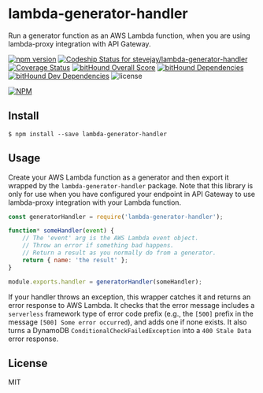 # lambda-generator-handler

Run a generator function as an AWS Lambda function, when you
are using lambda-proxy integration with API Gateway.

[![npm version](https://badge.fury.io/js/lambda-generator-handler.svg)](https://badge.fury.io/js/lambda-generator-handler)
[![Codeship Status for stevejay/lambda-generator-handler](https://app.codeship.com/projects/6cc5dcf0-aa06-0134-4024-3e211d17d664/status?branch=master)](https://app.codeship.com/projects/191800)
[![Coverage Status](https://coveralls.io/repos/github/stevejay/lambda-generator-handler/badge.svg?branch=master)](https://coveralls.io/github/stevejay/lambda-generator-handler?branch=master)
[![bitHound Overall Score](https://www.bithound.io/github/stevejay/lambda-generator-handler/badges/score.svg)](https://www.bithound.io/github/stevejay/lambda-generator-handler)
[![bitHound Dependencies](https://www.bithound.io/github/stevejay/lambda-generator-handler/badges/dependencies.svg)](https://www.bithound.io/github/stevejay/lambda-generator-handler/master/dependencies/npm)
[![bitHound Dev Dependencies](https://www.bithound.io/github/stevejay/lambda-generator-handler/badges/devDependencies.svg)](https://www.bithound.io/github/stevejay/lambda-generator-handler/master/dependencies/npm)
![license](https://img.shields.io/npm/l/lambda-generator-handler.svg)

[![NPM](https://nodei.co/npm/lambda-generator-handler.png)](https://nodei.co/npm/lambda-generator-handler/)

## Install

```
$ npm install --save lambda-generator-handler
```

## Usage

Create your AWS Lambda function as a generator and then export it wrapped
by the `lambda-generator-handler` package. Note that this library is only
for use when you have configured your endpoint in API Gateway to use
lambda-proxy integration with your Lambda function. 

```js
const generatorHandler = require('lambda-generator-handler');

function* someHandler(event) {
    // The 'event' arg is the AWS Lambda event object.
    // Throw an error if something bad happens.
    // Return a result as you normally do from a generator.
    return { name: 'the result' };
}

module.exports.handler = generatorHandler(someHandler);
```

If your handler throws an exception, this wrapper catches it and 
returns an error response to AWS Lambda. It checks that the error 
message includes a `serverless` framework type of error code prefix
(e.g., the `[500]` prefix in the message `[500] Some error occurred`),
and adds one if none exists. It also turns a DynamoDB 
`ConditionalCheckFailedException` into a `400 Stale Data` error response.

## License

MIT
